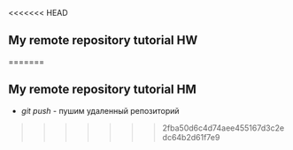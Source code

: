 <<<<<<< HEAD
## My remote repository tutorial HW
=======
## My remote repository tutorial HM

* *git push* - пушим удаленный репозиторий
>>>>>>> 2fba50d6c4d74aee455167d3c2edc64b2d61f7e9
